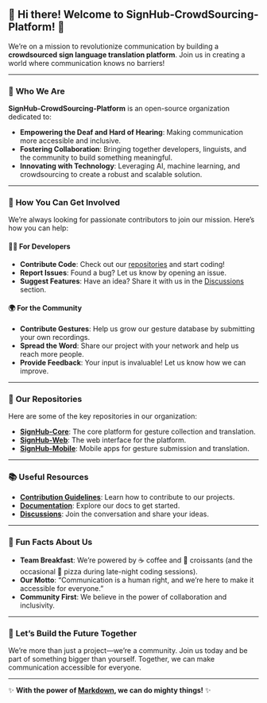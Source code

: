 ## 👋 Hi there! Welcome to **SignHub-CrowdSourcing-Platform**! 👋

We’re on a mission to revolutionize communication by building a **crowdsourced sign language translation platform**. Join us in creating a world where communication knows no barriers!

---

### 🌟 **Who We Are**
**SignHub-CrowdSourcing-Platform** is an open-source organization dedicated to:
- **Empowering the Deaf and Hard of Hearing**: Making communication more accessible and inclusive.
- **Fostering Collaboration**: Bringing together developers, linguists, and the community to build something meaningful.
- **Innovating with Technology**: Leveraging AI, machine learning, and crowdsourcing to create a robust and scalable solution.

---

### 🚀 **How You Can Get Involved**
We’re always looking for passionate contributors to join our mission. Here’s how you can help:

#### 👩‍💻 **For Developers**
- **Contribute Code**: Check out our [repositories](https://github.com/SignHub-CrowdSourcing-Platform) and start coding!
- **Report Issues**: Found a bug? Let us know by opening an issue.
- **Suggest Features**: Have an idea? Share it with us in the [Discussions](https://github.com/SignHub-CrowdSourcing-Platform/discussions) section.

#### 🌍 **For the Community**
- **Contribute Gestures**: Help us grow our gesture database by submitting your own recordings.
- **Spread the Word**: Share our project with your network and help us reach more people.
- **Provide Feedback**: Your input is invaluable! Let us know how we can improve.

---

### 📂 **Our Repositories**
Here are some of the key repositories in our organization:
- **[SignHub-Core](https://github.com/SignHub-CrowdSourcing-Platform/SignHub-Core)**: The core platform for gesture collection and translation.
- **[SignHub-Web](https://github.com/SignHub-CrowdSourcing-Platform/SignHub-Web)**: The web interface for the platform.
- **[SignHub-Mobile](https://github.com/SignHub-CrowdSourcing-Platform/SignHub-Mobile)**: Mobile apps for gesture submission and translation.

---

### 📚 **Useful Resources**
- **[Contribution Guidelines](https://github.com/SignHub-CrowdSourcing-Platform/.github/blob/main/CONTRIBUTING.md)**: Learn how to contribute to our projects.
- **[Documentation](https://github.com/SignHub-CrowdSourcing-Platform/docs)**: Explore our docs to get started.
- **[Discussions](https://github.com/SignHub-CrowdSourcing-Platform/discussions)**: Join the conversation and share your ideas.

---

### 🍿 **Fun Facts About Us**
- **Team Breakfast**: We’re powered by ☕ coffee and 🥐 croissants (and the occasional 🍕 pizza during late-night coding sessions).
- **Our Motto**: “Communication is a human right, and we’re here to make it accessible for everyone.”
- **Community First**: We believe in the power of collaboration and inclusivity.

---

### 🌈 **Let’s Build the Future Together**
We’re more than just a project—we’re a community. Join us today and be part of something bigger than yourself. Together, we can make communication accessible for everyone.

---

✨ **With the power of [Markdown](https://docs.github.com/github/writing-on-github/getting-started-with-writing-and-formatting-on-github/basic-writing-and-formatting-syntax), we can do mighty things!** ✨
